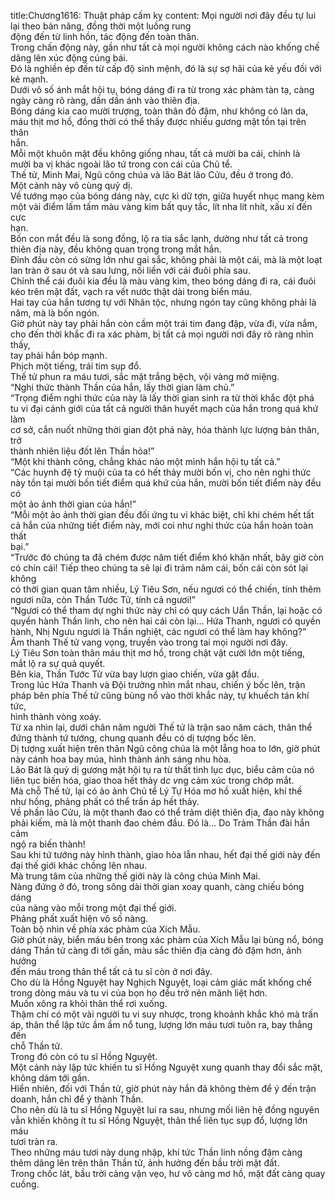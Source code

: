 title:Chương1616: Thuật pháp cấm kỵ
content:
Mọi người nơi đây đều tự lui lại theo bản năng, đồng thời một luồng rung<br>động đến từ linh hồn, tác động đến toàn thân.<br>Trong chấn động này, gần như tất cả mọi người không cách nào khống chế<br>dâng lên xúc động cúng bái.<br>Đó là nghiền ép đến từ cấp độ sinh mệnh, đó là sự sợ hãi của kẻ yếu đối với<br>kẻ mạnh.<br>Dưới vô số ánh mắt hội tụ, bóng dáng đi ra từ trong xác phàm tàn tạ, càng<br>ngày càng rõ ràng, dần dần ánh vào thiên địa.<br>Bóng dáng kia cao mười trượng, toàn thân đỏ đậm, như không có làn da,<br>máu thịt mơ hồ, đồng thời có thể thấy được nhiều gương mặt tồn tại trên thân<br>hắn.<br>Mỗi một khuôn mặt đều không giống nhau, tất cả mười ba cái, chính là<br>mười ba vị khác ngoài lão tứ trong con cái của Chủ tể.<br>Thế tử, Minh Mai, Ngũ công chúa và lão Bát lão Cửu, đều ở trong đó.<br>Một cảnh này vô cùng quỷ dị.<br>Về tướng mạo của bóng dáng này, cực kì dữ tợn, giữa huyết nhục mang kèm<br>một vài điểm lấm tấm màu vàng kim bất quy tắc, lít nha lít nhít, xấu xí đến cực<br>hạn.<br>Bốn con mắt đều là song đồng, lộ ra tia sắc lạnh, dường như tất cả trong<br>thiên địa này, đều không quan trọng trong mắt hắn.<br>Đỉnh đầu còn có sừng lớn như gai sắc, không phải là một cái, mà là một loạt<br>lan tràn ở sau ót và sau lưng, nối liền với cái đuôi phía sau.<br>Chỉnh thể cái đuôi kia đều là màu vàng kim, theo bóng dáng đi ra, cái đuôi<br>kéo trên mặt đất, vạch ra vết nước thật dài trong biển máu.<br>Hai tay của hắn tương tự với Nhân tộc, nhưng ngón tay cũng không phải là<br>năm, mà là bốn ngón.<br>Giờ phút này tay phải hắn còn cầm một trái tim đang đập, vừa đi, vừa nắm,<br>cho đến thời khắc đi ra xác phàm, bị tất cả mọi người nơi đây rõ ràng nhìn thấy,<br>tay phải hắn bóp mạnh.<br>Phịch một tiếng, trái tim sụp đổ.<br>Thế tử phun ra máu tươi, sắc mặt trắng bệch, vội vàng mở miệng.<br>“Nghi thức thành Thần của hắn, lấy thời gian làm chủ.”<br>“Trọng điểm nghi thức của này là lấy thời gian sinh ra từ thời khắc đột phá<br>tu vi đại cảnh giới của tất cả người thân huyết mạch của hắn trong quá khứ làm<br>cơ sở, cắn nuốt những thời gian đột phá này, hóa thành lực lượng bản thân, trở<br>thành nhiên liệu đốt lên Thần hỏa!”<br>“Một khi thành công, chẳng khác nào một mình hắn hội tụ tất cả.”<br>“Các huynh đệ tỷ muội của ta có hết thảy mười bốn vị, cho nên nghi thức<br>này tồn tại mười bốn tiết điểm quá khứ của hắn, mười bốn tiết điểm này đều có<br>một ảo ảnh thời gian của hắn!”<br>“Mỗi một ảo ảnh thời gian đều đối ứng tu vi khác biệt, chỉ khi chém hết tất<br>cả hắn của những tiết điểm này, mới coi như nghi thức của hắn hoàn toàn thất<br>bại.”<br>“Trước đó chúng ta đã chém được năm tiết điểm khó khăn nhất, bây giờ còn<br>có chín cái! Tiếp theo chúng ta sẽ lại đi trảm năm cái, bốn cái còn sót lại không<br>có thời gian quan tâm nhiều, Lý Tiêu Sơn, nếu ngươi có thể chiến, tính thêm<br>ngươi nữa, còn Thần Tước Tử, tính cả ngươi!”<br>“Ngươi có thể tham dự nghi thức này chỉ có quy cách Uẩn Thần, lại hoặc có<br>quyền hành Thần linh, cho nên hai cái còn lại… Hứa Thanh, ngươi có quyền<br>hành, Nhị Ngưu ngươi là Thần nghiệt, các ngươi có thể làm hay không?”<br>Âm thanh Thế tử vang vọng, truyền vào trong tai mọi người nơi đây.<br>Lý Tiêu Sơn toàn thân máu thịt mơ hồ, trong chật vật cười lớn một tiếng,<br>mắt lộ ra sự quả quyết.<br>Bên kia, Thần Tước Tử vừa bay lượn giao chiến, vừa gật đầu.<br>Trong lúc Hứa Thanh và Đội trưởng nhìn mắt nhau, chiến ý bốc lên, trận<br>pháp bên phía Thế tử cũng bùng nổ vào thời khắc này, tự khuếch tán khí tức,<br>hình thành vòng xoáy.<br>Từ xa nhìn lại, dưới chân năm người Thế tử là trận sao năm cách, thân thể<br>đứng thành tứ tướng, chung quanh đều có dị tượng bốc lên.<br>Dị tượng xuất hiện trên thân Ngũ công chúa là một lẵng hoa to lớn, giờ phút<br>này cánh hoa bay múa, hình thành ánh sáng nhu hòa.<br>Lão Bát là quỷ dị gương mặt hội tụ ra từ thất tình lục dục, biểu cảm của nó<br>liên tục biến hóa, giao thoa hết thảy d*c v*ng cảm xúc trong chớp mắt.<br>Mà chỗ Thế tử, lại có ảo ảnh Chủ tể Lý Tự Hóa mơ hồ xuất hiện, khí thế<br>như hồng, phảng phất có thể trấn áp hết thảy.<br>Về phần lão Cửu, là một thanh đao có thể trảm diệt thiên địa, đao này không<br>phải kiếm, mà là một thanh đao chém đầu. Đó là… Do Trảm Thần đài hắn cảm<br>ngộ ra biến thành!<br>Sau khi tứ tướng này hình thành, giao hòa lẫn nhau, hết đại thế giới này đến<br>đại thế giới khác chồng lên nhau.<br>Mà trung tâm của những thế giới này là công chúa Minh Mai.<br>Nàng đứng ở đó, trong sông dài thời gian xoay quanh, càng chiếu bóng dáng<br>của nàng vào mỗi trong một đại thế giới.<br>Phảng phất xuất hiện vô số nàng.<br>Toàn bộ nhìn về phía xác phàm của Xích Mẫu.<br>Giờ phút này, biển máu bên trong xác phàm của Xích Mẫu lại bùng nổ, bóng<br>dáng Thần tử càng đi tới gần, màu sắc thiên địa càng đỏ đậm hơn, ảnh hưởng<br>đến máu trong thân thể tất cả tu sĩ còn ở nơi đây.<br>Cho dù là Hồng Nguyệt hay Nghịch Nguyệt, loại cảm giác mất khống chế<br>trong dòng máu và tu vi của bọn họ đều trở nên mãnh liệt hơn.<br>Muốn xông ra khỏi thân thể rơi xuống.<br>Thậm chí có một vài người tu vi suy nhược, trong khoảnh khắc khó mà trấn<br>áp, thân thể lập tức ầm ầm nổ tung, lượng lớn máu tươi tuôn ra, bay thẳng đến<br>chỗ Thần tử.<br>Trong đó còn có tu sĩ Hồng Nguyệt.<br>Một cảnh này lập tức khiến tu sĩ Hồng Nguyệt xung quanh thay đổi sắc mặt,<br>không dám tới gần.<br>Hiển nhiên, đối với Thần tử, giờ phút này hắn đã không thèm để ý đến trận<br>doanh, hắn chỉ để ý thành Thần.<br>Cho nên dù là tu sĩ Hồng Nguyệt lui ra sau, nhưng mối liên hệ đồng nguyên<br>vẫn khiến không ít tu sĩ Hồng Nguyệt, thân thể liên tục sụp đổ, lượng lớn máu<br>tươi tràn ra.<br>Theo những máu tươi này dung nhập, khí tức Thần linh nồng đậm càng<br>thêm dâng lên trên thân Thần tử, ảnh hưởng đến bầu trời mặt đất.<br>Trong chốc lát, bầu trời càng vặn vẹo, hư vô càng mơ hồ, mặt đất càng quay<br>cuồng.